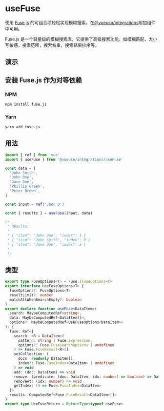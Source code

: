 # useFuse


使用 [Fuse.js](https://github.com/krisk/fuse) 的可组合项轻松实现模糊搜索，在[@vueuse/integrations](https://vueuse.org/integrations/README)附加组件中可用。

Fuse.js 是一个轻量级的模糊搜索库，它提供了高级搜索功能，如模糊匹配，大小写敏感，搜索范围，搜索权重，搜索结果排序等。

## 演示

<demo src="./demo.vue" title="useFuse" desc="模糊搜索"></demo>


## 安装 Fuse.js 作为对等依赖

### NPM

```bash
npm install fuse.js
```

### Yarn

```bash
yarn add fuse.js
```

## 用法

```ts
import { ref } from 'vue'
import { useFuse } from '@vueuse/integrations/useFuse'

const data = [
  'John Smith',
  'John Doe',
  'Jane Doe',
  'Phillip Green',
  'Peter Brown',
]

const input = ref('Jhon D')

const { results } = useFuse(input, data)

/*
 * Results:
 *
 * { "item": "John Doe", "index": 1 }
 * { "item": "John Smith", "index": 0 }
 * { "item": "Jane Doe", "index": 2 }
 *
 */
```

## 类型

```ts
export type FuseOptions<T> = Fuse.IFuseOptions<T>
export interface UseFuseOptions<T> {
  fuseOptions?: FuseOptions<T>
  resultLimit?: number
  matchAllWhenSearchEmpty?: boolean
}
export declare function useFuse<DataItem>(
  search: MaybeComputedRef<string>,
  data: MaybeComputedRef<DataItem[]>,
  options?: MaybeComputedRef<UseFuseOptions<DataItem>>
): {
  fuse: Ref<{
    search: <R = DataItem>(
      pattern: string | Fuse.Expression,
      options?: Fuse.FuseSearchOptions | undefined
    ) => Fuse.FuseResult<R>[]
    setCollection: (
      docs: readonly DataItem[],
      index?: Fuse.FuseIndex<DataItem> | undefined
    ) => void
    add: (doc: DataItem) => void
    remove: (predicate: (doc: DataItem, idx: number) => boolean) => DataItem[]
    removeAt: (idx: number) => void
    getIndex: () => Fuse.FuseIndex<DataItem>
  }>
  results: ComputedRef<Fuse.FuseResult<DataItem>[]>
}
export type UseFuseReturn = ReturnType<typeof useFuse>
```
